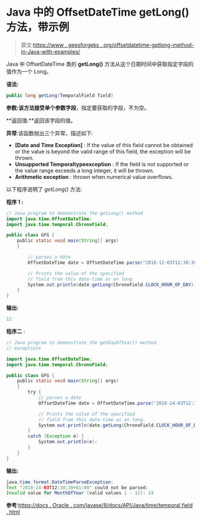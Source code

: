 # Java 中的 OffsetDateTime getLong()方法，带示例

> 原文:[https://www . geesforgeks . org/offsetdatetime-getlong-method-in-Java-with-examples/](https://www.geeksforgeeks.org/offsetdatetime-getlong-method-in-java-with-examples/)

Java 中 OffsetDateTime 类的 **getLong()** 方法从这个日期时间中获取指定字段的值作为一个 Long。

**语法:**

```java
public long getLong(TemporalField field)

```

**参数:**该方法接受单个参数**字段**，指定要获取的字段，不为空。

**返回值:**返回该字段的值。

**异常**:该函数抛出三个异常，描述如下:

*   **[Date and Time Exception]** : If the value of this field cannot be obtained or the value is beyond the valid range of this field, the exception will be thrown.
*   **Unsupported Temporaltypeexception** : If the field is not supported or the value range exceeds a long integer, it will be thrown.
*   **Arithmetic exception** : thrown when numerical value overflows.

以下程序说明了 *getLong()* 方法:

**程序 1 :**

```java
// Java program to demonstrate the getLong() method
import java.time.OffsetDateTime;
import java.time.temporal.ChronoField;

public class GFG {
    public static void main(String[] args)
    {

        // parses a date
        OffsetDateTime date = OffsetDateTime.parse("2018-12-03T12:30:30+01:00");

        // Prints the value of the specified
        // field from this date-time as an long.
        System.out.println(date.getLong(ChronoField.CLOCK_HOUR_OF_DAY));
    }
}
```

**输出:**

```java
12

```

**程序二** :

```java
// Java program to demonstrate the getDayOfYear() method
// exceptions

import java.time.OffsetDateTime;
import java.time.temporal.ChronoField;

public class GFG {
    public static void main(String[] args)
    {
        try {
            // parses a date
            OffsetDateTime date = OffsetDateTime.parse("2018-24-03T12:30:30+01:00");

            // Prints the value of the specified
            // field from this date-time as an long.
            System.out.println(date.getLong(ChronoField.CLOCK_HOUR_OF_DAY));
        }
        catch (Exception e) {
            System.out.println(e);
        }
    }
}
```

**输出:**

```java
java.time.format.DateTimeParseException: 
Text '2018-24-03T12:30:30+01:00' could not be parsed: 
Invalid value for MonthOfYear (valid values 1 - 12): 24

```

**参考**:[https://docs . Oracle . com/javase/8/docs/API/Java/time/temporal field . html](https://docs.oracle.com/javase/8/docs/api/java/time/temporal/TemporalField.html)